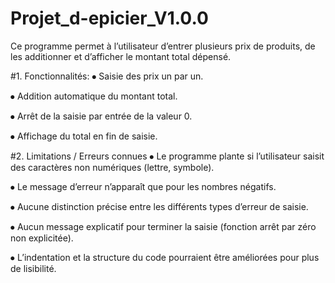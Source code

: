 # Projet_d-epicier_V1.0.0
Ce programme permet à l’utilisateur d’entrer plusieurs prix de produits, de les additionner et d’afficher le montant total dépensé.

#1.	Fonctionnalités:
⦁	Saisie des prix un par un.

⦁	Addition automatique du montant total.

⦁	Arrêt de la saisie par entrée de la valeur 0.

⦁	Affichage du total en fin de saisie.

#2. Limitations / Erreurs connues
⦁	Le programme plante si l’utilisateur saisit des caractères non numériques (lettre, symbole).

⦁	Le message d’erreur n’apparaît que pour les nombres négatifs.

⦁	Aucune distinction précise entre les différents types d’erreur de saisie.

⦁	Aucun message explicatif pour terminer la saisie (fonction arrêt par zéro non explicitée).

⦁	L’indentation et la structure du code pourraient être améliorées pour plus de lisibilité.
